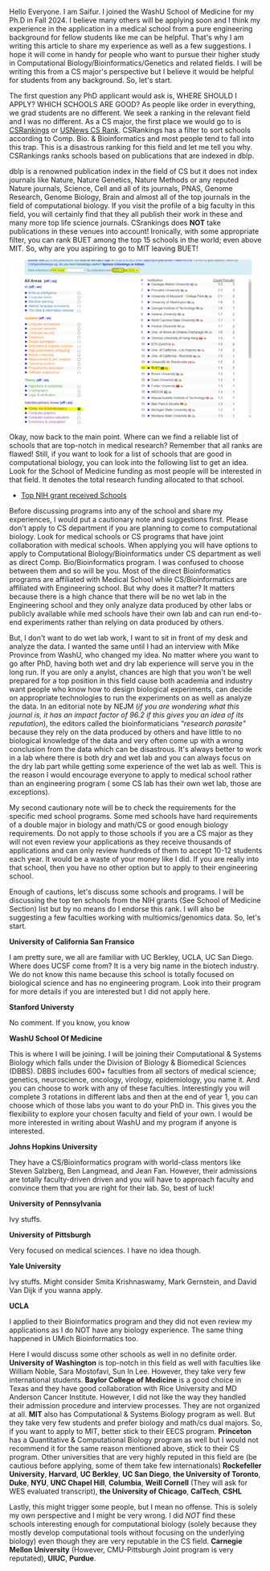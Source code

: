 Hello Everyone. I am Saifur. I joined the WashU School of Medicine for my Ph.D in Fall 2024. I believe many others will be applying soon and I think my experience in the application in a medical school from a pure engineering background for fellow students like me can be helpful.
That's why I am writing this article to share my experience as well as a few suggestions. I hope it will come in handy for people who want to pursue their higher study in Computational Biology/Bioinformatics/Genetics and related fields. I will be writing this from a 
CS major's perspective but I believe it would be helpful for students from any background. So, let's start.

The first question any PhD applicant would ask is, WHERE SHOULD I APPLY? WHICH SCHOOLS ARE GOOD? As people like order in everything, we grad students are no different. We seek a ranking in the relevant field and I was no different. As a CS major, the first place
we would go to is [CSRankings](https://csrankings.org/) or [USNews CS Rank](https://www.usnews.com/best-graduate-schools/top-science-schools/computer-science-rankings?_sort=rank-asc). CSRankings has a filter to sort schools according to Comp. Bio. & Bioinformatics and most people tend to fall into this trap. This is a disastrous ranking for this field and let me tell you why. CSRankings ranks schools based on publications that are indexed in dblp. 

dblp is a renowned publication index in the field of CS but it does not index journals like Nature, Nature Genetics, Nature Methods or any reputed Nature journals, Science, Cell and all of its journals, PNAS, Genome Research, Genome Biology, Brain and almost all of the top journals in the field of computational biology. If you visit the profile of a big faculty in this field, you will certainly find that they all publish their work in these and many more top life science journals. CSrankings does **NOT** take publications in these venues into account! Ironically, with some appropriate filter, you can rank BUET among the top 15 schools in the world; even above MIT. So, why are you aspiring to go to MIT leaving BUET!

![](CSRankings.PNG)

Okay, now back to the main point. Where can we find a reliable list of schools that are top-notch in medical research? Remember that all ranks are flawed! Still, if you want to look for a list of schools that are good in computational biology, you can look into the following list to get an idea. Look for the School of Medicine funding as most people will be interested in that field. It denotes the total research funding allocated to that school. 
- [Top NIH grant received Schools](https://www.forbes.com/sites/michaeltnietzel/2023/02/20/johns-hopkins-university-again-tops-list-of-leading-institutions-for-nih-funding/)


Before discussing programs into any of the school and share my experiences, I would put a cautionary note and suggestions first. Please don't apply to CS department if you are planning to come to computational biology. Look for medical schools or CS programs that have joint collaboration with medical schools. When applying you will have options to apply to Computational Biology/Bioinformatics under CS department as well as direct Comp. Bio/Bioinformatics program. I was confused to choose between them and so will be you. Most of the direct Bioinformatics programs are affiliated with Medical School while CS/Bioinformatics are affiliated with Engineering school. But why does it matter? It matters because there is a high chance that there will be no wet lab in the Engineering school and they only analyze data produced by other labs or publicly available while med schools have their own lab and can run end-to-end experiments rather than relying on data produced by others. 

But, I don't want to do wet lab work, I want to sit in front of my desk and analyze the data. I wanted the same until I had an interview with Mike Province from WashU, who changed my idea. No matter where you want to go after PhD, having both wet and dry lab experience will serve you in the long run. If you are only a anylst, chances are high that you won't be well prepared for a top position in this field cause both academia and industry want people who know how to design biological experiments, can decide on appropriate technologies to run the experiments on as well as analyze the data. In an editorial note by NEJM (*if you are wondering what this journal is, it has an impact factor of 96.2 if this gives you an idea of its reputation*), the editors called the bioinformaticians *"research parasite"* because they rely on the data produced by others and have little to no biological knowledge of the data and very often come up with a wrong conclusion from the data which can be disastrous. It's always better to work in a lab where there is both dry and wet lab and you can always focus on the dry lab part while getting some experience of the wet lab as well. This is the reason I would encourage everyone to apply to medical school rather than an engineering program ( some CS lab has their own wet lab, those are exceptions).

My second cautionary note will be to check the requirements for the specific med school programs. Some med schools have hard requirements of a double major in biology and math/CS or good enough biology requirements. Do not apply to those schools if you are a CS major as they will not even review your applications as they receive thousands of applications and can only review hundreds of them to accept 10-12 students each year. It would be a waste of your money like I did. If you are really into that school, then you have no other option but to apply to their engineering school.

Enough of cautions, let's discuss some schools and programs. I will be discussing the top ten schools from the NIH grants (See School of Medicine Section) list but by no means do I endorse this rank. I will also be suggesting a few faculties working with multiomics/genomics data. So, let's start.


**University of California San Fransico**

I am pretty sure, we all are familiar with UC Berkley, UCLA, UC San Diego. Where does UCSF come from? It is a very big name in the biotech industry. We do not know this name because this school is totally focused on biological science and has no engineering program. Look into their program for more details if you are interested but I did not apply here. 


**Stanford Universty**

No comment. If you know, you know

**WashU School Of Medicine**

This is where I will be joining. I will be joining their Computational & Systems Biology which falls under the Division of Biology & Biomedical Sciences (DBBS). DBBS includes 600+ faculties from all sectors of medical science; genetics, neuroscience, oncology, virology, epidemiology, you name it. And you can choose to work with any of these faculties. Interestingly you will complete 3 rotations in different labs and then at the end of year 1, you can choose which of those labs you want to do your PhD in. This gives you the flexibility to explore your chosen faculty and field of your own. I would be more interested in writing about WashU and my program if anyone is interested. 

**Johns Hopkins University**

They have a CS/Bioinformatics program with world-class mentors like Steven Salzberg, Ben Langmead, and Jean Fan. However, their admissions are totally faculty-driven driven and you will have to approach faculty and convince them that you are right for their lab. So, best of luck!

**University of Pennsylvania**

Ivy stuffs.

**University of Pittsburgh**

Very focused on medical sciences. I have no idea though.

**Yale University**

Ivy stuffs. Might consider Smita Krishnaswamy, Mark Gernstein, and David Van Dijk if you wanna apply.

**UCLA**

I applied to their Bioinformatics program and they did not even review my applications as I do NOT have any biology experience. The same thing happened in UMich Bioinformatics too.

Here I would discuss some other schools as well in no definite order. **University of Washington** is top-notch in this field as well with faculties like William Noble, Sara Mostofavi, Sun In Lee. However, they take very few international students. **Baylor College of Medicine** is a good choice in Texas and they have good collaboration with Rice University and MD Anderson Cancer Institute. However, I did not like the way they handled their admission procedure and interview processes. They are not organized at all. **MIT** also has Computational & Systems Biology program as well. But they take very few students and prefer biology and math/cs dual majors. So, if you want to apply to MIT, better stick to their EECS program. **Princeton** has a Quantitative & Computational Biology program as well but I would not recommend it for the same reason mentioned above, stick to their CS program. Other universities that are very highly reputed in this field are (be cautious before applying, some of them take few internationals) **Rockefeller University**, **Harvard**, **UC Berkley**, **UC San Diego**, **the University of Toronto**, **Duke**, **NYU**, **UNC Chapel Hill**, **Columbia**, **Weill Cornell** (They will ask for WES evaluated transcript), **the University of Chicago**, **CalTech**, **CSHL** 

Lastly, this might trigger some people, but I mean no offense. This is solely my own perspective and I might be very wrong. I did *NOT* find these schools interesting enough for computational biology (solely because they mostly develop computational tools without focusing on the underlying biology) even though they are very reputable in the CS field. **Carnegie Mellon University** (However, CMU-Pittsburgh Joint program is very reputated), **UIUC**, **Purdue**. 




